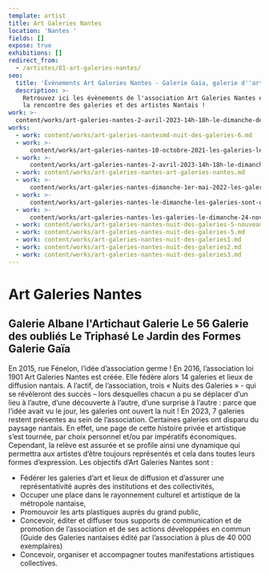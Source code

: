 ```yaml
---
template: artist
title: Art Galeries Nantes
location: 'Nantes '
fields: []
expose: true
exhibitions: []
redirect_from:
  - /artistes/81-art-galeries-nantes/
seo:
  title: 'Évènements Art Galeries Nantes - Galerie Gaïa, galerie d''art à Nantes'
  description: >-
    Retrouvez ici les évènements de l'association Art Galeries Nantes et venez à
    la rencontre des galeries et des artistes Nantais !
work: >-
  content/works/art-galeries-nantes-2-avril-2023-14h-18h-le-dimanche-des-galeries.md
works:
  - work: content/works/art-galeries-nantesmd-nuit-des-galeries-6.md
  - work: >-
      content/works/art-galeries-nantes-10-octobre-2021-les-galeries-le-dimanche.md
  - work: >-
      content/works/art-galeries-nantes-2-avril-2023-14h-18h-le-dimanche-des-galeries.md
  - work: content/works/art-galeries-nantes-art-galeries-nantes.md
  - work: >-
      content/works/art-galeries-nantes-dimanche-1er-mai-2022-les-galeries-dart-nantaises-sont-ouvertes.md
  - work: >-
      content/works/art-galeries-nantes-le-dimanche-les-galeries-sont-ouvertes-le-2-avril-2023.md
  - work: >-
      content/works/art-galeries-nantes-les-galeries-le-dimanche-24-novembre-2019.md
  - work: content/works/art-galeries-nantes-nuit-des-galeries-5-nouveau-format.md
  - work: content/works/art-galeries-nantes-nuit-des-galeries-5.md
  - work: content/works/art-galeries-nantes-nuit-des-galeries1.md
  - work: content/works/art-galeries-nantes-nuit-des-galeries2.md
  - work: content/works/art-galeries-nantes-nuit-des-galeries3.md
---
```


# Art Galeries Nantes

## Galerie Albane l'Artichaut Galerie Le 56  Galerie des oubliés  Le Triphasé  Le Jardin des Formes Galerie Gaïa

En 2015, rue Fénelon, l’idée d’association germe ! En 2016, l’association loi 1901 Art Galeries Nantes est créée. Elle fédère alors 14 galeries et lieux de diffusion nantais. A l’actif, de l’association, trois « Nuits des Galeries » - qui se révèleront des succès – lors desquelles chacun a pu se déplacer d’un lieu à l’autre, d’une découverte à l’autre, d’une surprise à l’autre : parce que l’idée avait vu le jour, les galeries ont ouvert la nuit ! En 2023, 7 galeries restent présentes au sein de l’association. Certaines galeries ont disparu du paysage nantais. En effet, une page de cette histoire privée et artistique s’est tournée, par choix personnel et/ou par impératifs économiques. Cependant, la relève est assurée et se profile ainsi une dynamique qui permettra aux artistes d’être toujours représentés et cela dans toutes leurs formes d’expression. Les objectifs d’Art Galeries Nantes sont :

* Fédérer les galeries d’art et lieux de diffusion et d’assurer une représentativité auprès des
  institutions et des collectivités,
* Occuper une place dans le rayonnement culturel et artistique de la métropole nantaise,
* Promouvoir les arts plastiques auprès du grand public,
* Concevoir, éditer et diffuser tous supports de communication et de promotion de
  l’association et de ses actions développées en commun (Guide des Galeries nantaises édité
  par l’association à plus de 40 000 exemplaires)
* Concevoir, organiser et accompagner toutes manifestations artistiques collectives.
